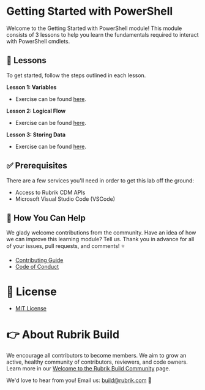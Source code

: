 # Getting Started with PowerShell

Welcome to the Getting Started with PowerShell module! This module consists of 3 lessons to help you learn the fundamentals required to interact with PowerShell cmdlets.

## :pencil: Lessons

To get started, follow the steps outlined in each lesson.

**Lesson 1: Variables**

* Exercise can be found [here](Lesson-1.md).

**Lesson 2: Logical Flow**

* Exercise can be found [here](Lesson-2.md).

**Lesson 3: Storing Data**

* Exercise can be found [here](Lesson-3.md).

## :white_check_mark: Prerequisites

There are a few services you'll need in order to get this lab off the ground:

* Access to Rubrik CDM APIs
* Microsoft Visual Studio Code (VSCode)

## :muscle: How You Can Help

We glady welcome contributions from the community. Have an idea of how we can improve this learning module? Tell us. Thank you in advance for all of your issues, pull requests, and comments! :star:

* [Contributing Guide](CONTRIBUTING.md)
* [Code of Conduct](CODE_OF_CONDUCT.md)

# :pushpin: License

* [MIT License](LICENSE)

# :point_right: About Rubrik Build

We encourage all contributors to become members. We aim to grow an active, healthy community of contributors, reviewers, and code owners. Learn more in our [Welcome to the Rubrik Build Community](https://github.com/rubrikinc/welcome-to-rubrik-build) page.

We'd love to hear from you! Email us: build@rubrik.com :love_letter:
